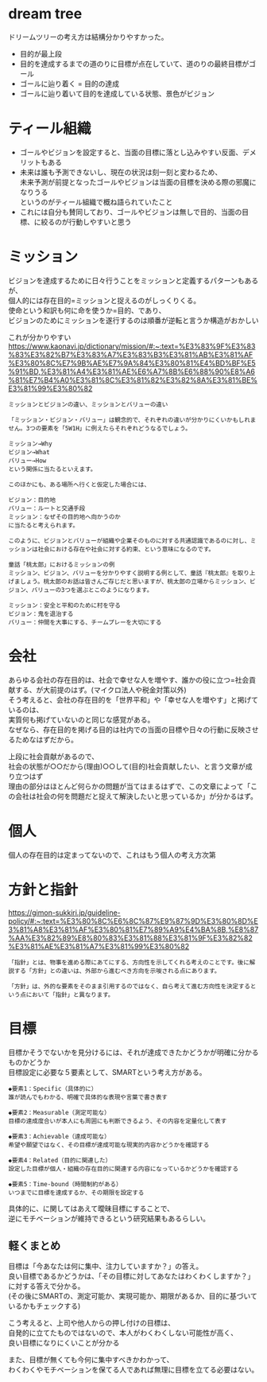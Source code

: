# dream tree
ドリームツリーの考え方は結構分かりやすかった。

- 目的が最上段
- 目的を達成するまでの道のりに目標が点在していて、道のりの最終目標がゴール
- ゴールに辿り着く = 目的の達成
- ゴールに辿り着いて目的を達成している状態、景色がビジョン

# ティール組織
- ゴールやビジョンを設定すると、当面の目標に落とし込みやすい反面、デメリットもある
- 未来は誰も予測できないし、現在の状況は刻一刻と変わるため、  
  未来予測が前提となったゴールやビジョンは当面の目標を決める際の邪魔になりうる  
  というのがティール組織で概ね語られていたこと
- これには自分も賛同しており、ゴールやビジョンは無しで目的、当面の目標、に絞るのが行動しやすいと思う

# ミッション
ビジョンを達成するために日々行うことをミッションと定義するパターンもあるが、  
個人的には存在目的=ミッションと捉えるのがしっくりくる。  
使命という和訳も何に命を使うか=目的、であり、  
ビジョンのためにミッションを遂行するのは順番が逆転と言うか構造がおかしい  

これが分かりやすい  
https://www.kaonavi.jp/dictionary/mission/#:~:text=%E3%83%9F%E3%83%83%E3%82%B7%E3%83%A7%E3%83%B3%E3%81%AB%E3%81%AF%E3%80%8C%E7%9B%AE%E7%9A%84%E3%80%81%E4%BD%BF%E5%91%BD,%E3%81%A4%E3%81%AE%E6%A7%8B%E6%88%90%E8%A6%81%E7%B4%A0%E3%81%8C%E3%81%82%E3%82%8A%E3%81%BE%E3%81%99%E3%80%82
```
ミッションとビジョンの違い、ミッションとバリューの違い

「ミッション・ビジョン・バリュー」は観念的で、それぞれの違いが分かりにくいかもしれません。3つの要素を「5W1H」に例えたらそれぞれどうなるでしょう。

ミッション→Why
ビジョン→What
バリュー→How
という関係に当たるといえます。

このほかにも、ある場所へ行くと仮定した場合には、

ビジョン：目的地
バリュー：ルートと交通手段
ミッション：なぜその目的地へ向かうのか
に当たると考えられます。

このように、ビジョンとバリューが組織や企業そのものに対する共通認識であるのに対し、ミッションは社会における存在や社会に対する約束、という意味になるのです。

童話「桃太郎」におけるミッションの例
ミッション、ビジョン、バリューを分かりやすく説明する例として、童話『桃太郎』を取り上げましょう。桃太郎のお話は皆さんご存じだと思いますが、桃太郎の立場からミッション、ビジョン、バリューの3つを選ぶとこのようになります。

ミッション：安全と平和のために村を守る
ビジョン：鬼を退治する
バリュー：仲間を大事にする、チームプレーを大切にする
```

# 会社
あらゆる会社の存在目的は、社会で幸せな人を増やす、誰かの役に立つ=社会貢献する、が大前提のはず。(マイクロ法人や税金対策以外)  
そう考えると、会社の存在目的を「世界平和」や「幸せな人を増やす」と掲げているのは、  
実質何も掲げていないのと同じな感覚がある。  
なぜなら、存在目的を掲げる目的は社内での当面の目標や日々の行動に反映させるためなはずだから。

上段に社会貢献があるので、  
社会の状態が○○だから(理由)○○して(目的)社会貢献したい、と言う文章が成り立つはず  
理由の部分はほとんど何らかの問題が当てはまるはずで、この文章によって「この会社は社会の何を問題だと捉えて解決したいと思っているか」が分かるはず。  

# 個人
個人の存在目的は定まってないので、これはもう個人の考え方次第

# 方針と指針
https://gimon-sukkiri.jp/guideline-policy/#:~:text=%E3%80%8C%E6%8C%87%E9%87%9D%E3%80%8D%E3%81%A8%E3%81%AF%E3%80%81%E7%89%A9%E4%BA%8B,%E8%87%AA%E3%82%89%E8%80%83%E3%81%88%E3%81%9F%E3%82%82%E3%81%AE%E3%81%A7%E3%81%99%E3%80%82
```
「指針」とは、物事を進める際にあてにする、方向性を示してくれる考えのことです。後に解説する「方針」との違いは、外部から進むべき方向を示唆される点にあります。

「方針」は、外的な要素をそのまま引用するのではなく、自ら考えて進む方向性を決定するという点において「指針」と異なります。
```

# 目標
目標かそうでないかを見分けるには、それが達成できたかどうかが明確に分かるものかどうか  
目標設定に必要な５要素として、SMARTという考え方がある。
```
◆要素1：Specific（具体的に）
誰が読んでもわかる、明確で具体的な表現や言葉で書き表す

◆要素2：Measurable（測定可能な）
目標の達成度合いが本人にも周囲にも判断できるよう、その内容を定量化して表す

◆要素3：Achievable（達成可能な）
希望や願望ではなく、その目標が達成可能な現実的内容かどうかを確認する

◆要素4：Related（目的に関連した）
設定した目標が個人・組織の存在目的に関連する内容になっているかどうかを確認する

◆要素5：Time-bound（時間制約がある）
いつまでに目標を達成するか、その期限を設定する
```

具体的に、に関してはあえて曖昧目標にすることで、  
逆にモチベーションが維持できるという研究結果もあるらしい。

## 軽くまとめ
目標は「今あなたは何に集中、注力していますか？」の答え。  
良い目標であるかどうかは、「その目標に対してあなたはわくわくしますか？」に対する答えで分かる。  
(その後にSMARTの、測定可能か、実現可能か、期限があるか、目的に基づいているかもチェックする)  

こう考えると、上司や他人からの押し付けの目標は、  
自発的に立てたものではないので、本人がわくわくしない可能性が高く、  
良い目標になりにくいことが分かる

また、目標が無くても今何に集中すべきかわかって、  
わくわくやモチベーションを保てる人であれば無理に目標を立てる必要はない。